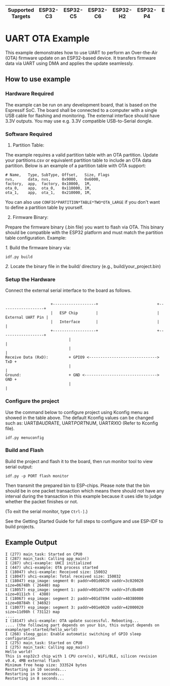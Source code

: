 | Supported Targets | ESP32-C3 | ESP32-C5 | ESP32-C6 | ESP32-H2 | ESP32-P4 | ESP32-S3 |
| ----------------- | -------- | -------- | -------- | -------- | -------- | -------- |

# UART OTA Example

This example demonstrates how to use UART to perform an Over-the-Air (OTA) firmware update on an ESP32-based device. It transfers firmware data via UART using DMA and applies the update seamlessly.

## How to use example

### Hardware Required

The example can be run on any development board, that is based on the Espressif SoC. The board shall be connected to a computer with a single USB cable for flashing and monitoring. The external interface should have 3.3V outputs. You may use e.g. 3.3V compatible USB-to-Serial dongle.

### Software Required

1. Partition Table:

The example requires a valid partition table with an OTA partition. Update your partitions.csv or equivalent partition table to include an OTA data partition. Below is an example of a partition table with OTA support:

```
# Name,   Type, SubType, Offset,   Size, Flags
nvs,      data, nvs,     0x9000,   0x6000,
factory,  app,  factory, 0x10000,  1M,
ota_0,    app,  ota_0,   0x110000, 1M,
ota_1,    app,  ota_1,   0x210000, 1M,
```

You can also use `CONFIG*PARTITION*TABLE*TWO*OTA_LARGE` if you don't want to define a partition table by yourself.

2. Firmware Binary:

Prepare the firmware binary (.bin file) you want to flash via OTA. This binary should be compatible with the ESP32 platform and must match the partition table configuration.
Example:

*1.* Build the firmware binary via:

```
idf.py build
```

*2.* Locate the binary file in the build/ directory (e.g., build/your_project.bin)

### Setup the Hardware

Connect the external serial interface to the board as follows.

```

                    +-------------------+                          +-------------------+
                    |   ESP Chip        |                          | External UART Pin |
                    |   Interface       |                          |                   |
                    +-------------------+                          +-------------------+
                            |                                            |
                            |                                            |
Receive Data (RxD):         + GPIO9 <------------------------------> TxD + 
                            |                                            |
Ground:                     + GND <--------------------------------> GND +
                            |                                            |

```

### Configure the project

Use the command below to configure project using Kconfig menu as showed in the table above.
The default Kconfig values can be changed such as: UART*BAUD*RATE, UART*PORT*NUM, UART*RX*IO (Refer to Kconfig file).

```
idf.py menuconfig
```

### Build and Flash

Build the project and flash it to the board, then run monitor tool to view serial output:

```
idf.py -p PORT flash monitor
```

Then transmit the prepared bin to ESP-chips. Please note that the bin should be in one packet transaction which means there should not have any interval during the transaction in this example because it uses idle to judge whether the packet finishes or not.

(To exit the serial monitor, type ``Ctrl-]``.)

See the Getting Started Guide for full steps to configure and use ESP-IDF to build projects.

## Example Output

```
I (277) main_task: Started on CPU0
I (287) main_task: Calling app_main()
I (287) uhci-example: UHCI initialized
I (447) uhci-example: OTA process started
I (18047) uhci-example: Received size: 150032
I (18047) uhci-example: Total received size: 150032
I (18047) esp_image: segment 0: paddr=001d0020 vaddr=3c020020 size=06748h ( 26440) map
I (18057) esp_image: segment 1: paddr=001d6770 vaddr=3fc8b400 size=0111ch (  4380)
I (18067) esp_image: segment 2: paddr=001d7894 vaddr=40380000 size=08784h ( 34692)
I (18077) esp_image: segment 3: paddr=001e0020 vaddr=42000020 size=11d98h ( 73112) map
....
I (18147) uhci-example: OTA update successful. Rebooting...
.... (the following part depends on your bin, this output depends on example/get-started/hello_world)
I (268) sleep_gpio: Enable automatic switching of GPIO sleep configuration
I (275) main_task: Started on CPU0
I (275) main_task: Calling app_main()
Hello world!
This is esp32c3 chip with 1 CPU core(s), WiFi/BLE, silicon revision v0.4, 4MB external flash
Minimum free heap size: 333524 bytes
Restarting in 10 seconds...
Restarting in 9 seconds...
Restarting in 8 seconds...
```



